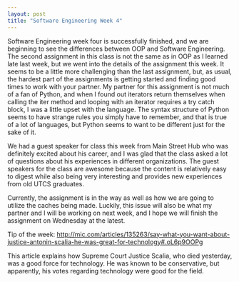 ```yaml
---
layout: post
title: "Software Engineering Week 4"
---
```

Software Engineering week four is successfully finished, and we are beginning to see the differences between OOP and Software Engineering. The second assignment in this class is not the same as in OOP as I learned late last week, but we went into the details of the assignment this week. It seems to be a little more challenging than the last assignment, but, as usual, the hardest part of the assignments is getting started and finding good times to work with your partner. My partner for this assignment is not much of a fan of Python, and when I found out iterators return themselves when calling the iter method and looping with an iterator requires a try catch block, I was a little upset with the language. The syntax structure of Python seems to have strange rules you simply have to remember, and that is true of a lot of languages, but Python seems to want to be different just for the sake of it.

We had a guest speaker for class this week from Main Street Hub who was definitely excited about his career, and I was glad that the class asked a lot of questions about his experiences in different organizations. The guest speakers for the class are awesome because the content is relatively easy to digest while also being very interesting and provides new experiences from old UTCS graduates. 

Currently, the assignment is in the way as well as how we are going to utilize the caches being made. Luckily, this issue will also be what my partner and I will be working on next week, and I hope we will finish the assignment on Wednesday at the latest. 

Tip of the week: http://mic.com/articles/135263/say-what-you-want-about-justice-antonin-scalia-he-was-great-for-technology#.oL6p9OOPg

This article explains how Supreme Court Justice Scalia, who died yesterday, was a good force for technology. He was known to be conservative, but apparently, his votes regarding technology were good for the field.
